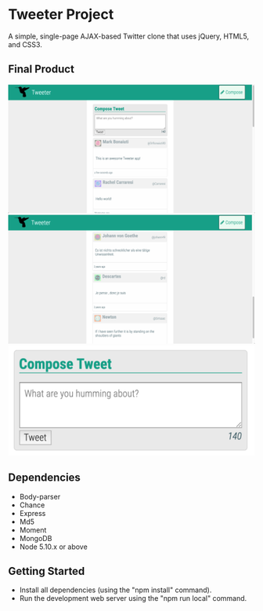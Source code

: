 # Tweeter Project

A simple, single-page AJAX-based Twitter clone that uses jQuery, HTML5, and CSS3.


## Final Product

!["Tweeter Homepage"](https://github.com/tessthornley/tweeter/blob/master/docs/homepage.png)
!["Tweet Feed"](https://github.com/tessthornley/tweeter/blob/master/docs/tweet-feed.png)
!["Compose Tweet Box"](https://github.com/tessthornley/tweeter/blob/master/docs/tweet-box.png)

## Dependencies

- Body-parser
- Chance
- Express
- Md5
- Moment
- MongoDB
- Node 5.10.x or above

## Getting Started

- Install all dependencies (using the "npm install" command).
- Run the development web server using the "npm run local" command.